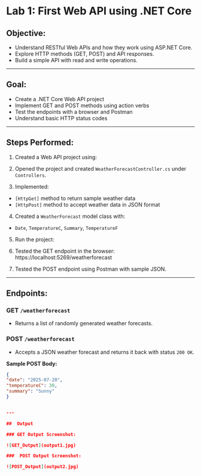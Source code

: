 # Lab 1: First Web API using .NET Core

##  Objective:
- Understand RESTful Web APIs and how they work using ASP.NET Core.
- Explore HTTP methods (GET, POST) and API responses.
- Build a simple API with read and write operations.

---

## Goal:
- Create a .NET Core Web API project
- Implement GET and POST methods using action verbs
- Test the endpoints with a browser and Postman
- Understand basic HTTP status codes

---

##  Steps Performed:

1. Created a Web API project using:

2. Opened the project and created `WeatherForecastController.cs` under `Controllers`.

3. Implemented:
- `[HttpGet]` method to return sample weather data
- `[HttpPost]` method to accept weather data in JSON format

4. Created a `WeatherForecast` model class with:
- `Date`, `TemperatureC`, `Summary`, `TemperatureF`

5. Run the project:


6. Tested the GET endpoint in the browser:
https://localhost:5269/weatherforecast


7. Tested the POST endpoint using Postman with sample JSON.

---

##  Endpoints:

###  GET `/weatherforecast`
- Returns a list of randomly generated weather forecasts.

###  POST `/weatherforecast`
- Accepts a JSON weather forecast and returns it back with status `200 OK`.

**Sample POST Body:**

```json
{
"date": "2025-07-20",
"temperatureC": 30,
"summary": "Sunny"
}


---

##  Output

### GET Output Screenshot:

![GET_Output](output1.jpg)

###  POST Output Screenshot:

![POST_Output](output2.jpg)

